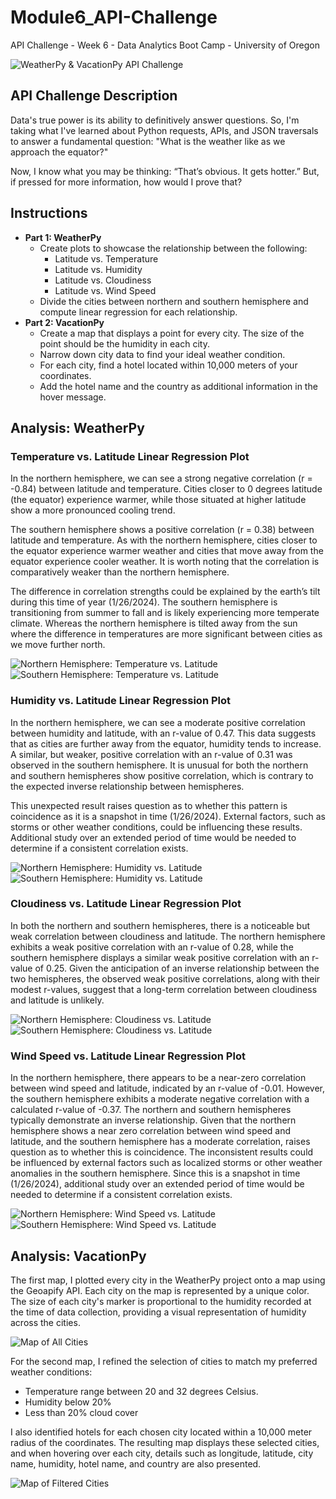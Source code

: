 # Module6_API-Challenge
API Challenge - Week 6 - Data Analytics Boot Camp - University of Oregon

![WeatherPy & VacationPy API Challenge](images/Weather-VacationBanner.jpg)

## API Challenge Description
Data's true power is its ability to definitively answer questions. So, I'm taking what I've learned about Python requests, APIs, and JSON traversals to answer a fundamental question: "What is the weather like as we approach the equator?"

Now, I know what you may be thinking: “That’s obvious. It gets hotter.” But, if pressed for more information, how would I prove that?

## Instructions
- **Part 1:  WeatherPy**
  - Create plots to showcase the relationship between the following:  
    - Latitude vs. Temperature
    - Latitude vs. Humidity
    - Latitude vs. Cloudiness
    - Latitude vs. Wind Speed
  - Divide the cities between northern and southern hemisphere and compute linear regression for each relationship.
- **Part 2:  VacationPy**
  - Create a map that displays a point for every city.  The size of the point should be the humidity in each city.
  - Narrow down city data to find your ideal weather condition. 
  - For each city, find a hotel located within 10,000 meters of your coordinates.
  - Add the hotel name and the country as additional information in the hover message.

## Analysis:  WeatherPy

###  Temperature vs. Latitude Linear Regression Plot
In the northern hemisphere, we can see a strong negative correlation (r = -0.84) between latitude and temperature.  Cities closer to 0 degrees latitude (the equator) experience warmer, while those situated at higher latitude show a more pronounced cooling trend.

The southern hemisphere shows a positive correlation (r = 0.38) between latitude and temperature.  As with the northern hemisphere, cities closer to the equator experience warmer weather and cities that move away from the equator experience cooler weather.  It is worth noting that the correlation is comparatively weaker than the northern hemisphere.  

The difference in correlation strengths could be explained by the earth’s tilt during this time of year (1/26/2024).  The southern hemisphere is transitioning from summer to fall and is likely experiencing more temperate climate.  Whereas the northern hemisphere is tilted away from the sun where the difference in temperatures are more significant between cities as we move further north.

![Northern Hemisphere:  Temperature vs. Latitude](output_data/North-Temp.png)
![Southern Hemisphere:  Temperature vs. Latitude](output_data/South-Temp.png)

### Humidity vs. Latitude Linear Regression Plot

In the northern hemisphere, we can see a moderate positive correlation between humidity and latitude, with an r-value of 0.47.  This data suggests that as cities are further away from the equator, humidity tends to increase.  A similar, but weaker, positive correlation with an r-value of 0.31 was observed in the southern hemisphere.    It is unusual for both the northern and southern hemispheres show positive correlation, which is contrary to the expected inverse relationship between hemispheres.

This unexpected result raises question as to whether this pattern is coincidence as it is a snapshot in time (1/26/2024).  External factors, such as storms or other weather conditions, could be influencing these results.  Additional study over an extended period of time would be needed to determine if a consistent correlation exists. 

![Northern Hemisphere:  Humidity vs. Latitude](output_data/North-Humid.png)
![Southern Hemisphere:  Humidity vs. Latitude](output_data/South-Humid.png)

### Cloudiness vs. Latitude Linear Regression Plot

In both the northern and southern hemispheres, there is a noticeable but weak correlation between cloudiness and latitude. The northern hemisphere exhibits a weak positive correlation with an r-value of 0.28, while the southern hemisphere displays a similar weak positive correlation with an r-value of 0.25. Given the anticipation of an inverse relationship between the two hemispheres, the observed weak positive correlations, along with their modest r-values, suggest that a long-term correlation between cloudiness and latitude is unlikely.

![Northern Hemisphere:  Cloudiness vs. Latitude](output_data/North-Cloud.png)
![Southern Hemisphere:  Cloudiness vs. Latitude](output_data/South-Cloud.png)

### Wind Speed vs. Latitude Linear Regression Plot

In the northern hemisphere, there appears to be a near-zero correlation between wind speed and latitude, indicated by an r-value of -0.01. However, the southern hemisphere exhibits a moderate negative correlation with a calculated r-value of -0.37.  The northern and southern hemispheres typically demonstrate an inverse relationship.  Given that the northern hemisphere shows a near zero correlation between wind speed and latitude, and the southern hemisphere has a moderate correlation, raises question as to whether this is coincidence.  The inconsistent results could be influenced by external factors such as localized storms or other weather anomalies in the southern hemisphere. Since this is a snapshot in time (1/26/2024), additional study over an extended period of time would be needed to determine if a consistent correlation exists.

![Northern Hemisphere:  Wind Speed vs. Latitude](output_data/North-Wind.png)
![Southern Hemisphere:  Wind Speed vs. Latitude](output_data/South-wind.png)

## Analysis:  VacationPy

The first map, I plotted every city in the WeatherPy project onto a map using the Geoapify API.  Each city on the map is represented by a unique color. The size of each city's marker is proportional to the humidity recorded at the time of data collection, providing a visual representation of humidity across the cities.

![Map of All Cities](images/MapAllCities.JPG)

For the second map, I refined the selection of cities to match my preferred weather conditions:
- Temperature range between 20 and 32 degrees Celsius.
- Humidity below 20%
- Less than 20% cloud cover

I also identified hotels for each chosen city located within a 10,000 meter radius of the coordinates. The resulting map displays these selected cities, and when hovering over each city, details such as longitude, latitude, city name, humidity, hotel name, and country are also presented.

![Map of Filtered Cities](images/MapFilteredCities.JPG)